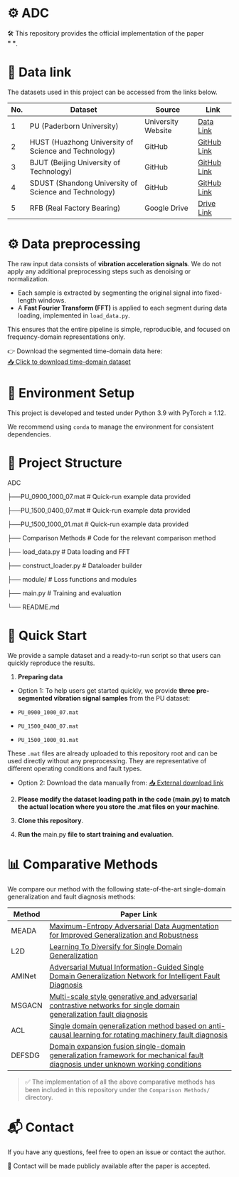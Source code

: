 # ⚙️ ADC
🛠️ This repository provides the official implementation of the paper  
**"                                                                      "**.

# 🔗 Data link
The datasets used in this project can be accessed from the links below.
 
| No. | Dataset | Source | Link |
|-----|---------|--------|------|
| 1   | PU (Paderborn University)            | University Website | [Data Link](https://mb.uni-paderborn.de/en/kat/research/kat-datacenter/bearing-datacenter/data-sets-and-download) |
| 2   | HUST (Huazhong University of Science and Technology) | GitHub | [GitHub Link](https://github.com/CHAOZHAO-1/HUSTbearing-dataset) |
| 3   | BJUT (Beijing University of Technology) | GitHub | [GitHub Link](https://github.com/Liudd-BJUT/WT-planetary-gearbox-dataset/tree/master) |
| 4   | SDUST (Shandong University of Science and Technology) | GitHub | [GitHub Link]( https://github.com/JRWang-SDUST/SDUST-Dataset.git) |
| 5   | RFB (Real Factory Bearing)          | Google Drive | [Drive Link](https://drive.google.com/drive/folders/1DHthZwWF6UCn5ukUCBAqJUe1uBwbxXX8?usp=share_link) |
# ⚙️ Data preprocessing
The raw input data consists of **vibration acceleration signals**. We do not apply any additional preprocessing steps such as denoising or normalization. 

- Each sample is extracted by segmenting the original signal into fixed-length windows.
- A **Fast Fourier Transform (FFT)** is applied to each segment during data loading, implemented in `load_data.py`.

This ensures that the entire pipeline is simple, reproducible, and focused on frequency-domain representations only.

👉 Download the segmented time-domain data here:  
[📥 Click to download time-domain dataset](https://drive.google.com/drive/folders/1Ok5xu_rYZKq47lokK3_Oad4XsGGixOSc?usp=drive_link)
# 🧪 Environment Setup
This project is developed and tested under Python 3.9 with PyTorch ≥ 1.12.

We recommend using `conda` to manage the environment for consistent dependencies.

# 📁 Project Structure
 ADC

├──PU_0900_1000_07.mat # Quick-run example data provided

├──PU_1500_0400_07.mat # Quick-run example data provided

├──PU_1500_1000_01.mat  # Quick-run example data provided

├── Comparison Methods # Code for the relevant comparison method

├── load_data.py # Data loading and FFT

├── construct_loader.py # Dataloader builder

├── module/ # Loss functions and modules

├── main.py # Training and evaluation

└── README.md
# 🚀 Quick Start

We provide a sample dataset and a ready-to-run script so that users can quickly reproduce the results.

1. **Preparing data**
- Option 1: To help users get started quickly, we provide **three pre-segmented vibration signal samples** from the PU dataset:

- `PU_0900_1000_07.mat`
- `PU_1500_0400_07.mat`
- `PU_1500_1000_01.mat`

These `.mat` files are already uploaded to this repository root and can be used directly without any preprocessing. They are representative of different operating conditions and fault types.
- Option 2: Download the data manually from: [📥 External download link](https://drive.google.com/drive/folders/1Ok5xu_rYZKq47lokK3_Oad4XsGGixOSc?usp=drive_link)

2. **Please modify the dataset loading path in the code (main.py) to match the actual location where you store the .mat files on your machine**.

3. **Clone this repository**.
   
4. **Run the** main.py **file to start training and evaluation**.


# 📊 Comparative Methods

We compare our method with the following state-of-the-art single-domain generalization and fault diagnosis methods:

| Method   | Paper Link |
|----------|------------|
| MEADA    | [Maximum-Entropy Adversarial Data Augmentation for Improved Generalization and Robustness](https://proceedings.neurips.cc/paper/2020/hash/a5bfc9e07964f8dddeb95fc584cd965d-Abstract.html) |
| L2D      | [Learning To Diversify for Single Domain Generalization](https://openaccess.thecvf.com/content/ICCV2021/html/Wang_Learning_To_Diversify_for_Single_Domain_Generalization_ICCV_2021_paper.html)|
| AMINet   | [Adversarial Mutual Information-Guided Single Domain Generalization Network for Intelligent Fault Diagnosis](https://ieeexplore.ieee.org/abstract/document/9774938) |
| MSGACN   | [Multi-scale style generative and adversarial contrastive networks for single domain generalization fault diagnosis](https://www.sciencedirect.com/science/article/pii/S0951832023007937) |
| ACL      | [Single domain generalization method based on anti-causal learning for rotating machinery fault diagnosis](https://www.sciencedirect.com/science/article/pii/S0951832024003247) |
| DEFSDG   | [Domain expansion fusion single-domain generalization framework for mechanical fault diagnosis under unknown working conditions](https://www.sciencedirect.com/science/article/pii/S0952197624015380) |

> ✅ The implementation of all the above comparative methods has been included in this repository under the `Comparison Methods/` directory.


# 📬 Contact

If you have any questions, feel free to open an issue or contact the author.

📮 Contact will be made publicly available after the paper is accepted.
